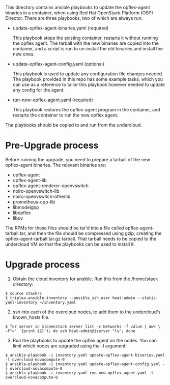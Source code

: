 This directory contains ansible playbooks to update the opflex-agent binaries
in a container, when using Red Hat OpenStack Platform (OSP) Director. There
are three playbooks, two of which are always run:
* update-opflex-agent-binaries.yaml (required)

  This playbook stops the existing container, restarts it without running
  the opflex agent. The tarball with the new binaries are copied into the
  container, and a script is run to un-install the old binaries and install
  the new ones.

* update-opflex-agent-config.yaml (optional)

  This playbook is used to update any configuration file changes needed. The
  playbook provided in this repo has some example tasks, which you can use
  as a reference to tailor this playbook however needed to update any config
  for the agent.

* run-new-opflex-agent.yaml (required)

  This playbook restores the opflex-agent program in the container, and
  restarts the container to run the new opflex agent.

The playbooks should be copied to and run from the undercloud.

# Pre-Upgrade process
Before running the upgrade, you need to prepare a tarball of the new opflex-agent
binaries. The relevant binaries are:
* opflex-agent
* opflex-agent-lib
* opflex-agent-renderer-openvswitch
* noiro-openvswitch-lib
* noiro-openvswitch-otherlib
* prometheus-cpp-lib
* libmodelgbp
* libopflex
* libuv

The RPMs for these files should be tar'd into a file called opflex-agent-tarball.tar, and then
the file should be compressed using gzip, creating the opflex-agent-tarball.tar.gz tarball. That
tarball needs to be copied to the undercloud VM so that the playbooks can be used to install it.

# Upgrade process
1. Obtain the cloud inventory for ansible. Run this from the /home/stack directory:

<pre><code>$ source stackrc
$ tripleo-ansible-inventory --ansible_ssh_user heat-admin --static-yaml-inventory ~/inventory.yaml
</code></pre>

2. ssh into each of the overcloud nodes, to add them to the undercloud's known_hosts file.

<pre><code>$ for server in $(openstack server list -c Networks -f value | awk \
-F"=" '{print $2}'); do ssh heat-admin@$server "ls"; done
</code></pre>

3. Run the playbooks to update the opflex agent on the nodes. You can limit which nodes
   are upgraded using the -l argument:

<pre><code>$ ansible-playbook -i inventory.yaml update-opflex-agent-binaries.yaml -l overcloud-novacompute-0
$ ansible-playbook -i inventory.yaml update-opflex-agent-config.yaml -l overcloud-novacompute-0
$ ansible-playbook -i inventory.yaml run-new-opflex-agent.yaml -l overcloud-novacompute-0
</code></pre>
